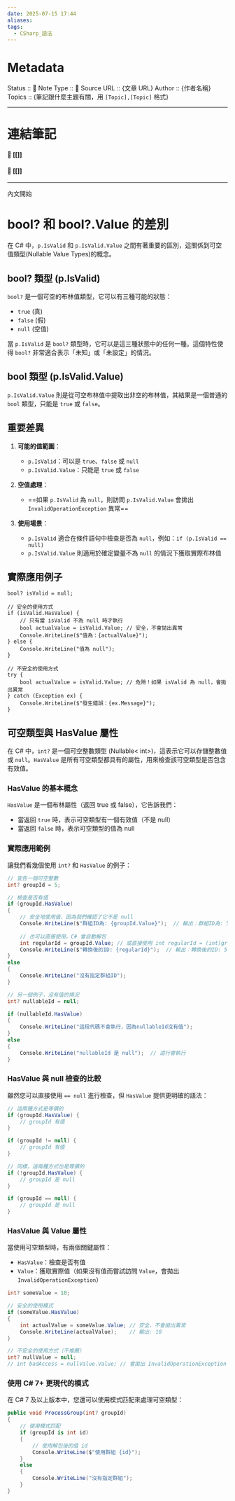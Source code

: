 ```yaml
---
date: 2025-07-15 17:44
aliases: 
tags:
  - CSharp_語法
---
```

# Metadata
Status :: 🌱
Note Type :: 📰
Source URL :: {文章 URL}
Author :: {作者名稱}
Topics :: {筆記跟什麼主題有關，用 `[Topic],[Topic]` 格式}

---
# 連結筆記
#### 📑 [[]]
#### 📑 [[]]

---

內文開始
# bool? 和 bool?.Value 的差別

在 C# 中，`p.IsValid` 和 `p.IsValid.Value` 之間有著重要的區別，這關係到可空值類型(Nullable Value Types)的概念。

## bool? 類型 (p.IsValid)

`bool?` 是一個可空的布林值類型，它可以有三種可能的狀態：
- `true` (真)
- `false` (假)
- `null` (空值)

當 `p.IsValid` 是 `bool?` 類型時，它可以是這三種狀態中的任何一種。這個特性使得 `bool?` 非常適合表示「未知」或「未設定」的情況。

## bool 類型 (p.IsValid.Value)

`p.IsValid.Value` 則是從可空布林值中提取出非空的布林值，其結果是一個普通的 `bool` 類型，只能是 `true` 或 `false`。

## 重要差異

1. **可能的值範圍**：
   - `p.IsValid`：可以是 `true`、`false` 或 `null`
   - `p.IsValid.Value`：只能是 `true` 或 `false`

2. **空值處理**：
   - ==如果 `p.IsValid` 為 `null`，則訪問 `p.IsValid.Value` 會拋出 `InvalidOperationException` 異常==

3. **使用場景**：
   - `p.IsValid` 適合在條件語句中檢查是否為 `null`，例如：`if (p.IsValid == null)`
   - `p.IsValid.Value` 則適用於確定變量不為 `null` 的情況下獲取實際布林值

## 實際應用例子

```CSharp
bool? isValid = null;

// 安全的使用方式
if (isValid.HasValue) {
    // 只有當 isValid 不為 null 時才執行
    bool actualValue = isValid.Value; // 安全，不會拋出異常
    Console.WriteLine($"值為：{actualValue}");
} else {
    Console.WriteLine("值為 null");
}

// 不安全的使用方式
try {
    bool actualValue = isValid.Value; // 危險！如果 isValid 為 null，會拋出異常
} catch (Exception ex) {
    Console.WriteLine($"發生錯誤：{ex.Message}");
}
```

## 可空類型與 HasValue 屬性

在 C# 中，`int?` 是一個可空整數類型 (Nullable< int>)，這表示它可以存儲整數值或 `null`。`HasValue` 是所有可空類型都具有的屬性，用來檢查該可空類型是否包含有效值。

### HasValue 的基本概念

`HasValue` 是一個布林屬性（返回 true 或 false），它告訴我們：
- 當返回 `true` 時，表示可空類型有一個有效值（不是 null）
- 當返回 `false` 時，表示可空類型的值為 null

### 實際應用範例

讓我們看幾個使用 `int?` 和 `HasValue` 的例子：

```csharp
// 宣告一個可空整數
int? groupId = 5;

// 檢查是否有值
if (groupId.HasValue)
{
    // 安全地使用值，因為我們確認了它不是 null
    Console.WriteLine($"群組ID為: {groupId.Value}");  // 輸出：群組ID為: 5
    
    // 也可以直接使用，C# 會自動解包
    int regularId = groupId.Value; // 或直接使用 int regularId = (int)groupId;
    Console.WriteLine($"轉換後的ID: {regularId}");  // 輸出：轉換後的ID: 5
}
else
{
    Console.WriteLine("沒有指定群組ID");
}

// 另一個例子，沒有值的情況
int? nullableId = null;

if (nullableId.HasValue)
{
    Console.WriteLine("這段代碼不會執行，因為nullableId沒有值");
}
else
{
    Console.WriteLine("nullableId 是 null");  // 這行會執行
}
```

### HasValue 與 null 檢查的比較

雖然您可以直接使用 `== null` 進行檢查，但 `HasValue` 提供更明確的語法：

```csharp
// 這兩種方式是等價的
if (groupId.HasValue) {
    // groupId 有值
}

if (groupId != null) {
    // groupId 有值
}

// 同樣，這兩種方式也是等價的
if (!groupId.HasValue) {
    // groupId 是 null
}

if (groupId == null) {
    // groupId 是 null
}
```

### HasValue 與 Value 屬性

當使用可空類型時，有兩個關鍵屬性：
- `HasValue`：檢查是否有值
- `Value`：獲取實際值（如果沒有值而嘗試訪問 `Value`，會拋出 `InvalidOperationException`）

```csharp
int? someValue = 10;

// 安全的使用模式
if (someValue.HasValue)
{
    int actualValue = someValue.Value; // 安全，不會拋出異常
    Console.WriteLine(actualValue);    // 輸出: 10
}

// 不安全的使用方式（不推薦）
int? nullValue = null;
// int badAccess = nullValue.Value; // 會拋出 InvalidOperationException
```

### 使用 C# 7+ 更現代的模式

在 C# 7 及以上版本中，您還可以使用模式匹配來處理可空類型：

```csharp
public void ProcessGroup(int? groupId)
{
    // 使用模式匹配
    if (groupId is int id)
    {
        // 使用解包後的值 id
        Console.WriteLine($"使用群組 {id}");
    }
    else
    {
        Console.WriteLine("沒有指定群組");
    }
}
```